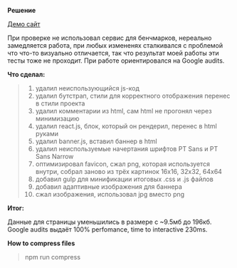 **Решение**

[Демо сайт](https://devsnice.github.io/shri2018-2-performance/)

При проверке не использовал сервис для бенчмарков, нереально замедляется работа, при любых измененях сталкивался с проблемой что что-то визуально отличается, так что результат моей работы эти тесты тоже не проходит. При работе ориентировался на Google audits.

**Что сделал:**

> 1) удалил неиспользующийся js-код
> 2) удалил бутстрап, стили для корректного отображения перенес в стили проекта 
> 3) удалил комментарии из html, сам html не прогонял через минимизацию 
> 4) удалил react.js, блок, который он рендерил, перенес в html руками
> 5) удалил banner.js, вставил баннер в html
> 6) удалил неиспользуемые начертания шрифтов PT Sans и PT Sans Narrow
> 7) оптимизировал favicon, сжал png, которая используется внутри, собрал заново из трёх картинок 16x16, 32x32, 64x64
> 8) добавил gulp для минификации итоговых .css и .js файлов
> 9) добавил адаптивные изображения для баннера
> 10) сжал изображения, использовал jpg вместо png

**Итог:**

Данные для страницы уменьшились в размере с ~9.5мб до 196кб. Google audits выдаёт 100% perfomance, time to interactive 230ms.


**How to compress files**

> npm run compress
